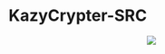 # KazyCrypter-SRC

<p align="center">
<img src="https://s20.directupload.net/images/210222/bt5yjzbx.png" ><br>
